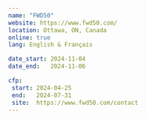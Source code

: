 ```yaml
---
name: "FWD50"
website: https://www.fwd50.com/
location: Ottawa, ON, Canada
online: true
lang: English & Français

date_start: 2024-11-04
date_end:   2024-11-06

cfp:
 start: 2024-04-25
 end:   2024-07-31
 site:  https://www.fwd50.com/contact
---
```


